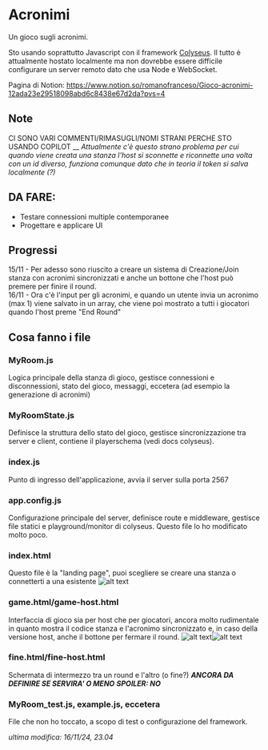 # Acronimi
Un gioco sugli acronimi.

Sto usando soprattutto Javascript con il framework [Colyseus](https://colyseus.io/).
Il tutto è attualmente hostato localmente ma non dovrebbe essere difficile configurare un server remoto dato che usa Node e WebSocket.

Pagina di Notion:
https://www.notion.so/romanofranceso/Gioco-acronimi-12ada23e29518098abd6c8438e67d2da?pvs=4

## Note
CI SONO VARI COMMENTI/RIMASUGLI/NOMI STRANI PERCHE STO USANDO COPILOT __
_Attualmente c'è questo strano problema per cui quando viene creata una stanza l'host si sconnette e riconnette una volta con un id diverso, funziona comunque dato che in teoria il token si salva localmente (?)_

## DA FARE:
- Testare connessioni multiple contemporanee
- Progettare e applicare UI

## Progressi
15/11 - Per adesso sono riuscito a creare un sistema di Creazione/Join stanza con acronimi sincronizzati e anche un bottone che l'host può premere per finire il round. </br >
16/11 - Ora c'è l'input per gli acronimi, e quando un utente invia un acronimo (max 1) viene salvato in un array, che viene poi mostrato a tutti i giocatori quando l'host preme "End Round"


## Cosa fanno i file
### MyRoom.js
Logica principale della stanza di gioco, gestisce connessioni e disconnessioni, stato del gioco, messaggi, eccetera (ad esempio la generazione di acronimi)
### MyRoomState.js
Definisce la struttura dello stato del gioco, gestisce sincronizzazione tra server e client, contiene il playerschema (vedi docs colyseus). 
### index.js
Punto di ingresso dell'applicazione, avvia il server sulla porta 2567
### app.config.js
Configurazione principale del server, definisce route e middleware, gestisce file statici e playground/monitor di colyseus. Questo file lo ho modificato molto poco.
### index.html
Questo file è la "landing page", puoi scegliere se creare una stanza o connetterti a una esistente
![alt text](img/index.png.png)

### game.html/game-host.html
Interfaccia di gioco sia per host che per giocatori, ancora molto rudimentale in quanto mostra il codice stanza e l'acronimo sincronizzato e, in caso della versione host, anche il bottone per fermare il round.
![alt text](img/game.png)![alt text](img/game-host.png.png)
### fine.html/fine-host.html
Schermata di intermezzo tra un round e l'altro (o fine?) ***ANCORA DA DEFINIRE SE SERVIRA' O MENO*** ***SPOILER: NO***

### MyRoom_test.js, example.js, eccetera
File che non ho toccato, a scopo di test o configurazione del framework.



_ultima modifica: 16/11/24, 23.04_